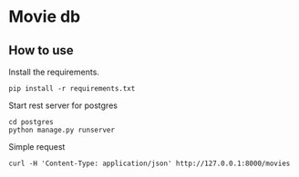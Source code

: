 # Movie db

## How to use
Install the requirements.
```
pip install -r requirements.txt
```

Start rest server for postgres
```
cd postgres
python manage.py runserver
```

Simple request
```
curl -H 'Content-Type: application/json' http://127.0.0.1:8000/movies
```
